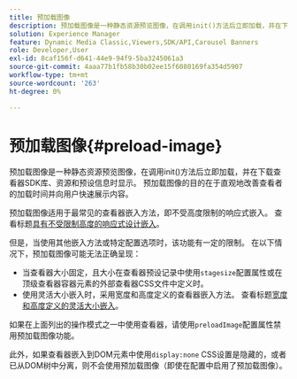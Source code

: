 ```yaml
---
title: 预加载图像
description: 预加载图像是一种静态资源预览图像，在调用init()方法后立即加载，并在下载查看器SDK库、资源和预设信息时显示。 预加载图像的目的在于直观地改善查看者的加载时间并向用户快速展示内容。
solution: Experience Manager
feature: Dynamic Media Classic,Viewers,SDK/API,Carousel Banners
role: Developer,User
exl-id: 8caf156f-d641-44e9-94f9-5ba3245061a3
source-git-commit: 4aaa77b1fb58b30b02ee15f6080169fa354d5907
workflow-type: tm+mt
source-wordcount: '263'
ht-degree: 0%

---
```


# 预加载图像{#preload-image}

预加载图像是一种静态资源预览图像，在调用init()方法后立即加载，并在下载查看器SDK库、资源和预设信息时显示。 预加载图像的目的在于直观地改善查看者的加载时间并向用户快速展示内容。

预加载图像适用于最常见的查看器嵌入方法，即不受高度限制的响应式嵌入。 查看标题[具有不受限制高度的响应式设计嵌入](../../c-html5-aem-asset-viewers/c-html5-aem-carousel/c-html5-aem-carousel.md#concept-b44f1df3c1c64d4e8b5565e7736bf95e)。

但是，当使用其他嵌入方法或特定配置选项时，该功能有一定的限制。 在以下情况下，预加载图像可能无法正确呈现：

* 当查看器大小固定，且大小在查看器预设记录中使用`stagesize`配置属性或在顶级查看器容器元素的外部查看器CSS文件中定义时。
* 使用灵活大小嵌入时，采用宽度和高度定义的查看器嵌入方法。 查看标题[宽度和高度定义的灵活大小嵌入](../../c-html5-aem-asset-viewers/c-html5-aem-interactive-images/c-html5-aem-interactive-images.md#section-6bb5d3c502544ad18a58eafe12a13435)。

如果在上面列出的操作模式之一中使用查看器，请使用`preloadImage`配置属性禁用预加载图像功能。

此外，如果查看器嵌入到DOM元素中使用`display:none` CSS设置是隐藏的，或者已从DOM树中分离，则不会使用预加载图像（即使在配置中启用了预加载图像）。

